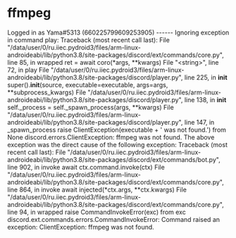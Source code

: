 # ffmpeg
Logged in as Yama#5313 (660225799609253905) ------ Ignoring exception in command play: Traceback (most recent call last):   File "/data/user/0/ru.iiec.pydroid3/files/arm-linux-androideabi/lib/python3.8/site-packages/discord/ext/commands/core.py", line 85, in wrapped    ret = await coro(*args, **kwargs)   File "&lt;string>", line 72, in play   File "/data/user/0/ru.iiec.pydroid3/files/arm-linux-androideabi/lib/python3.8/site-packages/discord/player.py", line 225, in __init__     super().__init__(source, executable=executable, args=args, **subprocess_kwargs)   File "/data/user/0/ru.iiec.pydroid3/files/arm-linux-androideabi/lib/python3.8/site-packages/discord/player.py", line 138, in __init__     self._process = self._spawn_process(args, **kwargs)   File "/data/user/0/ru.iiec.pydroid3/files/arm-linux-androideabi/lib/python3.8/site-packages/discord/player.py", line 147, in _spawn_process     raise ClientException(executable + ' was not found.') from None discord.errors.ClientException: ffmpeg was not found.  The above exception was the direct cause of the following exception:  Traceback (most recent call last):   File "/data/user/0/ru.iiec.pydroid3/files/arm-linux-androideabi/lib/python3.8/site-packages/discord/ext/commands/bot.py", line 902, in invoke     await ctx.command.invoke(ctx)   File "/data/user/0/ru.iiec.pydroid3/files/arm-linux-androideabi/lib/python3.8/site-packages/discord/ext/commands/core.py", line 864, in invoke    await injected(*ctx.args, **ctx.kwargs)   File "/data/user/0/ru.iiec.pydroid3/files/arm-linux-androideabi/lib/python3.8/site-packages/discord/ext/commands/core.py", line 94, in wrapped    raise CommandInvokeError(exc) from exc discord.ext.commands.errors.CommandInvokeError: Command raised an exception: ClientException: ffmpeg was not found.
